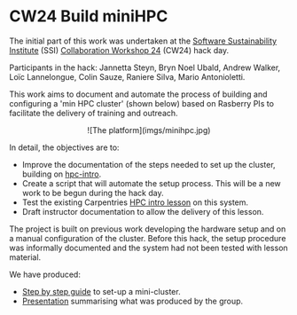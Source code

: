 # CW24 Build miniHPC
The initial part of this work was undertaken at the [Software Sustainability Institute](https://www.software.ac.uk) (SSI) [Collaboration Workshop 24](https://www.software.ac.uk/workshop/collaborations-workshop-2024-cw24) (CW24) hack day.

Participants in the hack: Jannetta Steyn, Bryn Noel Ubald, Andrew Walker, Loïc Lannelongue, Colin Sauze, Raniere Silva, Mario Antonioletti.

This work aims to document and automate the process of building and configuring a 'min HPC cluster' (shown below) based on Rasberry PIs to facilitate the delivery of training and outreach. 

<p align="center" width="100%">
![The platform](imgs/minihpc.jpg)
</p>

In detail, the objectives are to:

* Improve the documentation of the steps needed to set up the cluster, building on [hpc-intro](https://carpentriesoffline.org/miniHPC). 
* Create a script that will automate the setup process. This will be a new work to be begun during the hack day.
* Test the existing Carpentries [HPC intro lesson](https://carpentries-incubator.github.io/hpc-intro/) on this system.
* Draft instructor documentation to allow the delivery of this lesson.
  

The project is built on previous work developing the hardware setup and on a manual configuration of the cluster. Before this hack, the setup procedure was informally documented and the system had not been tested with lesson material.

We have produced:

* [Step by step guide](doc/step-by-step.md) to set-up a mini-cluster.
* [Presentation](doc/CW24-building-miniHPC.pptx) summarising what was produced by the group.
